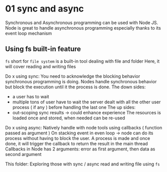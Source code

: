 # 01 sync and async
Synchronous and Asynchronous programming can be used with Node JS.
Node is great to handle asynchronous programming especially thanks
to its event loop mechanism

## Using fs built-in feature
`fs` short for `file system` is a built-in tool dealing with file and folder
Here, it will cover reading and writing files

Do x using sync:
You need to acknowledge the blocking behavior synchronous programming is doing.
Nodes handle synchronous behavior but block the execution until it the process is done.
The down sides:
- a user has to wait
- multiple tons of user have to wait the server dealt with all the other user process
( if any ) before handling the last one
The up sides:
- out-scoping sync results -> could enhance experience
The resources is loaded once and stored, when needed can be re-used 


Do x using async:
Natively handle with node tools using callbacks ( function passed as argument )
On stacking event in even loop -> node can do its process without having to block
the user.
A process is made and once done, it will trigger the callback to return the result in the main thread
Callbacks in Node has 2 arguments: error as first argument, then data as second argument

This folder:
Exploring those with sync / async read and writing file using `fs`